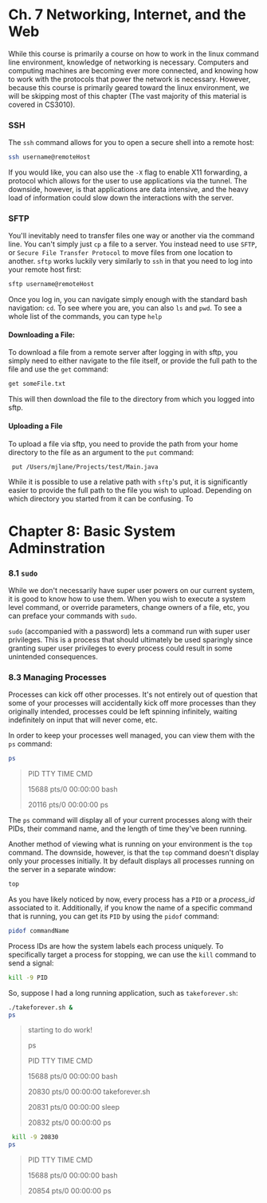 # Ch. 7 Networking, Internet, and the Web

While this course is primarily a course on how to work in the linux command line environment, knowledge of networking is necessary.  Computers and computing machines are becoming ever more connected, and knowing how to work with the protocols that power the network is necessary. However, because this course is primarily geared toward the linux environment, we will be skipping most of this chapter (The vast majority of this material is covered in CS3010). 

### SSH

The `ssh` command allows for you to open a secure shell into a remote host: 

```bash
ssh username@remoteHost
```

If you would like, you can also use the `-X` flag to enable X11 forwarding, a protocol which allows for the user to use applications via the tunnel. The downside, however, is that applications are data intensive, and the heavy load of information could slow down the interactions with the server. 



### SFTP

You'll inevitably need to transfer files one way or another via the command line. You can't simply just `cp` a file to a server. You instead need to use `SFTP`, or `Secure File Transfer Protocol` to move files from one location to another. `sftp` works luckily very similarly to `ssh` in that you need to log into your remote host first: 

```bash
sftp username@remoteHost
```

Once you log in, you can navigate simply enough with the standard bash navigation: `cd`. To see where you are, you can also `ls` and `pwd`. To see a whole list of the commands, you can type `help`

#### Downloading a File: 

To download a file from a remote server after logging in with sftp, you simply need to either navigate to the file itself, or provide the full path to the file and use the `get` command: 

```bash
get someFile.txt
```

This will then download the file to the directory from which you logged into sftp. 

#### Uploading a File

To upload a file via sftp, you need to provide the path from your home directory to the file as an argument to the `put` command: 

```bash
 put /Users/mjlane/Projects/test/Main.java
```

While it is possible to use a relative path with `sftp`'s put, it is significantly easier to provide the full path to the file you wish to upload. Depending on which directory you started from it can be confusing. To 



# Chapter 8: Basic System Adminstration

### 8.1 `sudo`

While we don't necessarily have super user powers on our current system, it is good to know how to use them. When you wish to execute a system level command, or override parameters, change owners of a file, etc, you can preface your commands with `sudo`. 

`sudo` (accompanied with a password) lets a command run with super user privileges. This is a process that should ultimately be used sparingly since granting super user privileges to every process could result in some unintended consequences. 

### 8.3 Managing Processes

Processes can kick off other processes. It's not entirely out of question that some of your processes will accidentally kick off more processes than they originally intended, processes could be left spinning infinitely, waiting indefinitely on input that will never come, etc. 

In order to keep your processes well managed, you can view them with the `ps` command: 

```bash
ps
```

>   PID TTY          TIME CMD
>
> 15688 pts/0    00:00:00 bash
>
> 20116 pts/0    00:00:00 ps

The `ps` command will display all of your current processes along with their PIDs, their command name, and the length of time they've been running. 

Another method of viewing what is running on your environment is the `top` command. The downside, however, is that the `top` command doesn't display only your processes initially. It by default displays all processes running on the server in a separate window: 

```bash
top
```

As you have likely noticed by now, every process has a `PID` or a *process_id* associated to it. Additionally, if you know the name of a specific command that is running, you can get its `PID` by using the `pidof` command: 

```bash
pidof commandName
```

Process IDs are how the system labels each process uniquely. To specifically target a process for stopping, we can use the `kill` command to send a signal: 

```bash
kill -9 PID
```

So, suppose I had a long running application, such as `takeforever.sh`: 

```bash
./takeforever.sh &
ps
```

> starting to do work!
>
> ps
>
>   PID TTY          TIME CMD
>
> 15688 pts/0    00:00:00 bash
>
> 20830 pts/0    00:00:00 takeforever.sh
>
> 20831 pts/0    00:00:00 sleep
>
> 20832 pts/0    00:00:00 ps

```bash
 kill -9 20830
ps
```

>  PID TTY          TIME CMD
>
>15688 pts/0    00:00:00 bash
>
>20854 pts/0    00:00:00 ps

